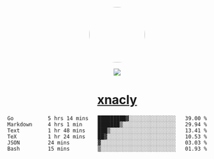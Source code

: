 <p align="center">
  <img style="border-radius: 100px" width="128" height="128" src="https://avatars.githubusercontent.com/u/47723417?v=4"/>
</p>
<p align="center">
  <img src="https://komarev.com/ghpvc/?username=xnacly&&style=flat-square"/>
</p>

<h1 align="center"><a href="https://xnacly.me"> xnacly</a> </h1>

<!--START_SECTION:waka-->

```text
Go           5 hrs 14 mins   █████████▓░░░░░░░░░░░░░░░   39.00 %
Markdown     4 hrs 1 min     ███████▒░░░░░░░░░░░░░░░░░   29.94 %
Text         1 hr 48 mins    ███▒░░░░░░░░░░░░░░░░░░░░░   13.41 %
TeX          1 hr 24 mins    ██▓░░░░░░░░░░░░░░░░░░░░░░   10.53 %
JSON         24 mins         ▓░░░░░░░░░░░░░░░░░░░░░░░░   03.03 %
Bash         15 mins         ▒░░░░░░░░░░░░░░░░░░░░░░░░   01.93 %
```

<!--END_SECTION:waka-->
